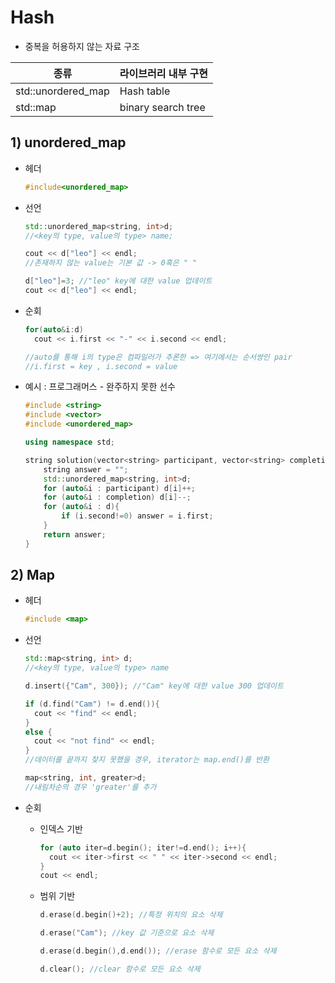 # Hash

* 중복을 허용하지 않는 자료 구조

| 종류               | 라이브러리 내부 구현 |
| ------------------ | -------------------- |
| std::unordered_map | Hash table           |
| std::map           | binary search tree   |



## 1) unordered_map

* 헤더

  ```c++
  #include<unordered_map>
  ```

* 선언

  ```c++
  std::unordered_map<string, int>d;
  //<key의 type, value의 type> name;
  
  cout << d["leo"] << endl; 
  //존재하지 않는 value는 기본 값 -> 0혹은 " "
  
  d["leo"]=3; //"leo" key에 대한 value 업데이트
  cout << d["leo"] << endl;
  ```

* 순회

  ```c++
  for(auto&i:d)
    cout << i.first << "-" << i.second << endl;
  
  //auto를 통해 i의 type은 컴파일러가 추론한 => 여기에서는 순서쌍인 pair
  //i.first = key , i.second = value
  ```

* 예시 : 프로그래머스 - 완주하지 못한 선수

  ```c++
  #include <string>
  #include <vector>
  #include <unordered_map>
  
  using namespace std;
  
  string solution(vector<string> participant, vector<string> completion) {
      string answer = "";
      std::unordered_map<string, int>d;
      for (auto&i : participant) d[i]++;
      for (auto&i : completion) d[i]--;
      for (auto&i : d){
          if (i.second!=0) answer = i.first;
      }
      return answer;
  }
  ```

  

## 2) Map

* 헤더

  ```c++
  #include <map>
  ```

* 선언

  ```c++
  std::map<string, int> d;
  //<key의 type, value의 type> name
  
  d.insert({"Cam", 300}); //"Cam" key에 대한 value 300 업데이트
  
  if (d.find("Cam") != d.end()){
    cout << "find" << endl;
  }
  else {
    cout << "not find" << endl;
  }
  //데이터를 끝까지 찾지 못했을 경우, iterator는 map.end()를 반환
  
  map<string, int, greater>d;
  //내림차순의 경우 'greater'를 추가
  ```

* 순회

  * 인덱스 기반

    ```c++
    for (auto iter=d.begin(); iter!=d.end(); i++){
      cout << iter->first << " " << iter->second << endl;
    }
    cout << endl;
    ```

  * 범위 기반

    ```c++
    d.erase(d.begin()+2); //특정 위치의 요소 삭제
    
    d.erase("Cam"); //key 값 기준으로 요소 삭제
    
    d.erase(d.begin(),d.end()); //erase 함수로 모든 요소 삭제
    
    d.clear(); //clear 함수로 모든 요소 삭제
    ```

    

  

